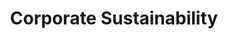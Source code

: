 ---
title: "Corporate Sustainability"
description: ""
banner: "images/exoscale-icon.png"
weight: 1
tags: [sustainability]
level: [introductory]
categories: [exoscale,kubernetes]
---